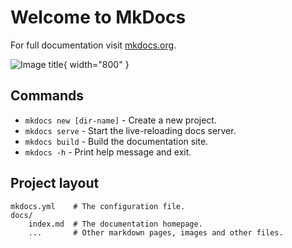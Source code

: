 # Welcome to MkDocs

For full documentation visit [mkdocs.org](https://www.mkdocs.org).

![Image title](/assets/images/flow-platform-diagram.jpg){ width="800" }


## Commands

* `mkdocs new [dir-name]` - Create a new project.
* `mkdocs serve` - Start the live-reloading docs server.
* `mkdocs build` - Build the documentation site.
* `mkdocs -h` - Print help message and exit.

## Project layout

    mkdocs.yml    # The configuration file.
    docs/
        index.md  # The documentation homepage.
        ...       # Other markdown pages, images and other files.
